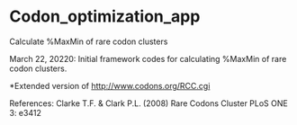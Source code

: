 # Codon_optimization_app
Calculate %MaxMin of rare codon clusters

March 22, 20220: Initial framework codes for calculating %MaxMin of rare codon clusters. 

*Extended version of http://www.codons.org/RCC.cgi

References: Clarke T.F. & Clark P.L. (2008) Rare Codons Cluster PLoS ONE 3: e3412
